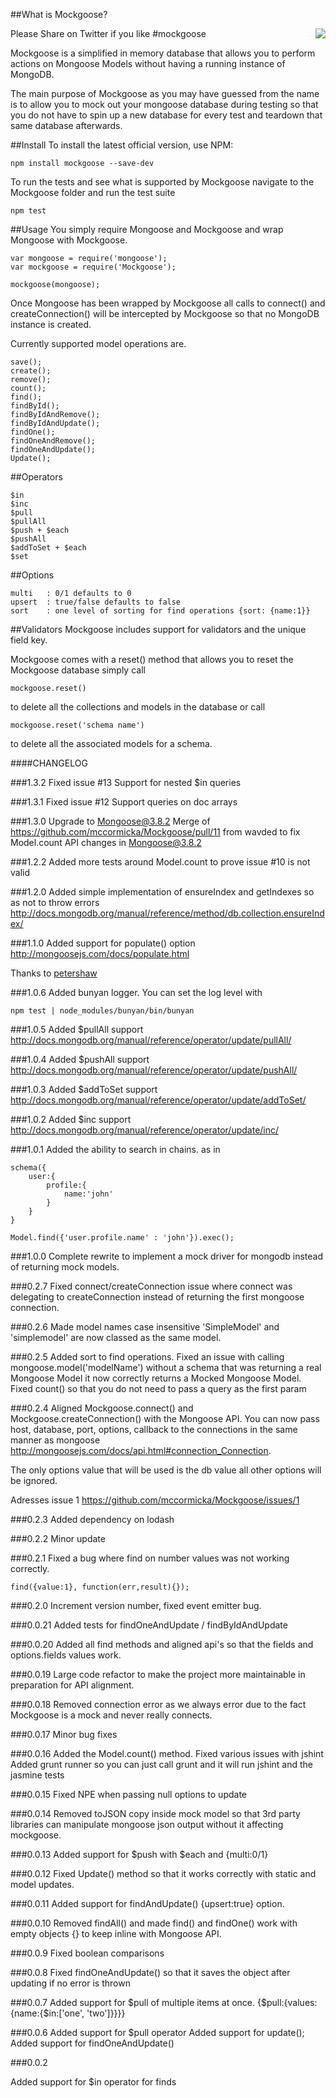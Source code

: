 ##What is Mockgoose?

Please Share on Twitter if you like #mockgoose
<a href="https://twitter.com/intent/tweet?hashtags=mockgoose&amp;&amp;text=Check%20out%20this%20%23Mongoose%20%23MongoDB%20Mocking%20Framework&amp;tw_p=tweetbutton&amp;url=http%3A%2F%2Fbit.ly%2F19gcHwm&amp;via=omnipitence" style="float:right">
<img src="https://raw.github.com/mccormicka/Mockgoose/master/twittershare.png">
</a>

Mockgoose is a simplified in memory database that allows you to perform actions on Mongoose Models without having a running instance of MongoDB. 

The main purpose of Mockgoose as you may have guessed from the name is to allow you to mock out your mongoose database during testing so that you do not have to spin up a new database for every test and teardown that same database afterwards.

##Install
To install the latest official version, use NPM:

    npm install mockgoose --save-dev

To run the tests and see what is supported by Mockgoose navigate to the Mockgoose folder and run the test suite

    npm test

##Usage
You simply require Mongoose and Mockgoose and wrap Mongoose with Mockgoose.

    var mongoose = require('mongoose');
    var mockgoose = require('Mockgoose');

    mockgoose(mongoose);

Once Mongoose has been wrapped by Mockgoose all calls to connect() and createConnection() will be intercepted by Mockgoose so that no MongoDB instance is created.

Currently supported model operations are.

    save();
    create();
    remove();
    count();
    find();
    findById();
    findByIdAndRemove();
    findByIdAndUpdate();
    findOne();
    findOneAndRemove();
    findOneAndUpdate();
    Update();

##Operators

    $in
    $inc
    $pull
    $pullAll
    $push + $each
    $pushAll
    $addToSet + $each
    $set

##Options

    multi   : 0/1 defaults to 0
    upsert  : true/false defaults to false
    sort    : one level of sorting for find operations {sort: {name:1}}

##Validators
Mockgoose includes support for validators and the unique field key.

Mockgoose comes with a reset() method that allows you to reset the Mockgoose database
simply call 

    mockgoose.reset() 

to delete all the collections and models in the database
or call 
    
    mockgoose.reset('schema name') 

to delete all the associated models for a schema.


####CHANGELOG

###1.3.2
Fixed issue #13 Support for nested $in queries

###1.3.1
Fixed issue #12 Support queries on doc arrays

###1.3.0
Upgrade to Mongoose@3.8.2
Merge of https://github.com/mccormicka/Mockgoose/pull/11 from wavded to fix Model.count API
changes in Mongoose@3.8.2

###1.2.2
Added more tests around Model.count to prove issue #10 is not valid

###1.2.0
Added simple implementation of ensureIndex and getIndexes so as not to throw errors
http://docs.mongodb.org/manual/reference/method/db.collection.ensureIndex/

###1.1.0
Added support for populate() option
http://mongoosejs.com/docs/populate.html

Thanks to [petershaw](https://github.com/petershaw)


###1.0.6
Added bunyan logger.
You can set the log level with

    npm test | node_modules/bunyan/bin/bunyan

###1.0.5
Added $pullAll support
http://docs.mongodb.org/manual/reference/operator/update/pullAll/

###1.0.4
Added $pushAll support
http://docs.mongodb.org/manual/reference/operator/update/pushAll/

###1.0.3
Added $addToSet support
http://docs.mongodb.org/manual/reference/operator/update/addToSet/

###1.0.2
Added $inc support
http://docs.mongodb.org/manual/reference/operator/update/inc/

###1.0.1
Added the ability to search in chains. as in

    schema({
        user:{
            profile:{
                name:'john'
            }
        }
    }

    Model.find({'user.profile.name' : 'john'}).exec();

###1.0.0
Complete rewrite to implement a mock driver for mongodb instead of returning mock models. 

###0.2.7
Fixed connect/createConnection issue where connect was delegating to createConnection instead of returning
the first mongoose connection.


###0.2.6
Made model names case insensitive 'SimpleModel' and 'simplemodel' are now classed as the same model.

###0.2.5
Added sort to find operations.
Fixed an issue with calling mongoose.model('modelName') without a schema that
was returning a real Mongoose Model it now correctly returns a Mocked Mongoose Model.
Fixed count() so that you do not need to pass a query as the first param

###0.2.4
Aligned Mockgoose.connect() and Mockgoose.createConnection() with the Mongoose API.
You can now pass host, database, port, options, callback to the connections in the same manner as
mongoose http://mongoosejs.com/docs/api.html#connection_Connection.

The only options value that will be used is the db value all other options will be ignored.

Adresses issue 1
https://github.com/mccormicka/Mockgoose/issues/1


###0.2.3
Added dependency on lodash

###0.2.2
Minor update

###0.2.1
Fixed a bug where find on number values was not working correctly.

    find({value:1}, function(err,result){});

###0.2.0
Increment version number, fixed event emitter bug.

###0.0.21
Added tests for findOneAndUpdate / findByIdAndUpdate

###0.0.20
Added all find methods and aligned api's so that the fields and options.fields values work.

###0.0.19
Large code refactor to make the project more maintainable in preparation for API alignment.

###0.0.18
Removed connection error as we always error due to the fact Mockgoose is a mock and never really connects.

###0.0.17
Minor bug fixes

###0.0.16
Added the Model.count() method.
Fixed various issues with jshint
Added grunt runner so you can just call grunt and it will run jshint and the jasmine tests

###0.0.15
Fixed NPE when passing null options to update

###0.0.14
Removed toJSON copy inside mock model so that 3rd party libraries can manipulate mongoose json output without it affecting
mockgoose.

###0.0.13
Added support for $push with $each and {multi:0/1}

###0.0.12
Fixed Update() method so that it works correctly with static and model updates.

###0.0.11
Added support for findAndUpdate() {upsert:true} option.

###0.0.10
Removed findAll() and made find() and findOne() work with empty objects {} to keep inline with Mongoose API.

###0.0.9
Fixed boolean comparisons

###0.0.8
Fixed findOneAndUpdate() so that it saves the object after updating if no error is thrown

###0.0.7
Added support for $pull of multiple items at once.
{$pull:{values:{name:{$in:['one', 'two']}}}}

###0.0.6
Added support for $pull operator
Added support for update();
Added support for findOneAndUpdate()

###0.0.2

Added support for $in operator for finds
